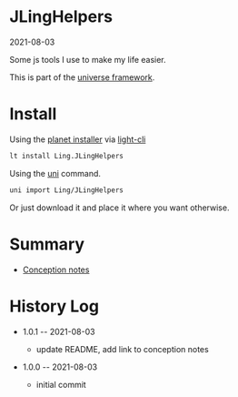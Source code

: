 JLingHelpers
===========
2021-08-03



Some js tools I use to make my life easier.


This is part of the [universe framework](https://github.com/karayabin/universe-snapshot).


Install
==========

Using the [planet installer](https://github.com/lingtalfi/Light_PlanetInstaller) via [light-cli](https://github.com/lingtalfi/Light_Cli)
```bash
lt install Ling.JLingHelpers
```

Using the [uni](https://github.com/lingtalfi/universe-naive-importer) command.
```bash
uni import Ling/JLingHelpers
```

Or just download it and place it where you want otherwise.






Summary
===========
- [Conception notes](https://github.com/lingtalfi/JLingHelpers/blob/master/personal/mydoc/pages/conception-notes.md)






History Log
=============

- 1.0.1 -- 2021-08-03

    - update README, add link to conception notes
    
- 1.0.0 -- 2021-08-03

    - initial commit